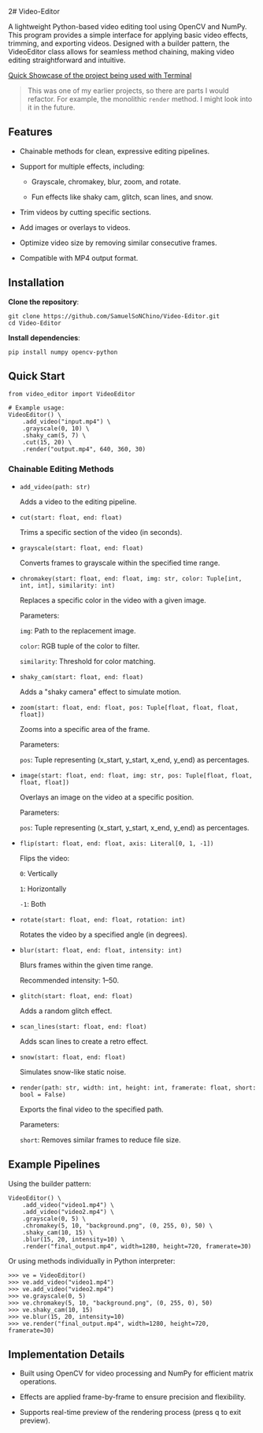 2# Video-Editor

A lightweight Python-based video editing tool using OpenCV and NumPy. This program provides a simple interface for applying basic video effects, trimming, and exporting videos. Designed with a builder pattern, the VideoEditor class allows for seamless method chaining, making video editing straightforward and intuitive.

[Quick Showcase of the project being used with Terminal](https://youtu.be/qym4_PWdxm8)

>This was one of my earlier projects, so there are parts I would refactor. For example, the monolithic `render` method. I might look into it in the future.

## Features

- Chainable methods for clean, expressive editing pipelines.

- Support for multiple effects, including:

    - Grayscale, chromakey, blur, zoom, and rotate.

    - Fun effects like shaky cam, glitch, scan lines, and snow.

- Trim videos by cutting specific sections.

- Add images or overlays to videos.

- Optimize video size by removing similar consecutive frames.

- Compatible with MP4 output format.

## Installation

**Clone the repository**:

    git clone https://github.com/SamuelSoNChino/Video-Editor.git
    cd Video-Editor

**Install dependencies**:

    pip install numpy opencv-python

## Quick Start

    from video_editor import VideoEditor

    # Example usage:
    VideoEditor() \
        .add_video("input.mp4") \
        .grayscale(0, 10) \
        .shaky_cam(5, 7) \
        .cut(15, 20) \
        .render("output.mp4", 640, 360, 30)

### Chainable Editing Methods

- `add_video(path: str)`

    Adds a video to the editing pipeline.

- `cut(start: float, end: float)`

    Trims a specific section of the video (in seconds).

- `grayscale(start: float, end: float)`

    Converts frames to grayscale within the specified time range.

- `chromakey(start: float, end: float, img: str, color: Tuple[int, int, int], similarity: int)`

    Replaces a specific color in the video with a given image.

    Parameters:

    `img`: Path to the replacement image.

    `color`: RGB tuple of the color to filter.

    `similarity`: Threshold for color matching.


- `shaky_cam(start: float, end: float)`
    
    Adds a "shaky camera" effect to simulate motion.

- `zoom(start: float, end: float, pos: Tuple[float, float, float, float])`

    Zooms into a specific area of the frame.

    Parameters:

    `pos`: Tuple representing (x_start, y_start, x_end, y_end) as percentages.

- `image(start: float, end: float, img: str, pos: Tuple[float, float, float, float])`


    Overlays an image on the video at a specific position.

    Parameters:

    `pos`: Tuple representing (x_start, y_start, x_end, y_end) as percentages.

- `flip(start: float, end: float, axis: Literal[0, 1, -1])`

    Flips the video:

    `0`: Vertically

    `1`: Horizontally

    `-1`: Both

- `rotate(start: float, end: float, rotation: int)`

    Rotates the video by a specified angle (in degrees).

- `blur(start: float, end: float, intensity: int)`

    Blurs frames within the given time range.

    Recommended intensity: 1–50.

- `glitch(start: float, end: float)`
    
    Adds a random glitch effect.

- `scan_lines(start: float, end: float)`

    Adds scan lines to create a retro effect.

- `snow(start: float, end: float)`

    Simulates snow-like static noise.

- `render(path: str, width: int, height: int, framerate: float, short: bool = False)`

    Exports the final video to the specified path.

    Parameters:

    `short`: Removes similar frames to reduce file size.

## Example Pipelines

Using the builder pattern:

    VideoEditor() \
        .add_video("video1.mp4") \
        .add_video("video2.mp4") \
        .grayscale(0, 5) \
        .chromakey(5, 10, "background.png", (0, 255, 0), 50) \
        .shaky_cam(10, 15) \
        .blur(15, 20, intensity=10) \
        .render("final_output.mp4", width=1280, height=720, framerate=30)

Or using methods individually in Python interpreter:

    >>> ve = VideoEditor()
    >>> ve.add_video("video1.mp4")
    >>> ve.add_video("video2.mp4")
    >>> ve.grayscale(0, 5)
    >>> ve.chromakey(5, 10, "background.png", (0, 255, 0), 50)
    >>> ve.shaky_cam(10, 15)
    >>> ve.blur(15, 20, intensity=10)
    >>> ve.render("final_output.mp4", width=1280, height=720, framerate=30)


## Implementation Details

- Built using OpenCV for video processing and NumPy for efficient matrix operations.

- Effects are applied frame-by-frame to ensure precision and flexibility.

- Supports real-time preview of the rendering process (press q to exit preview).
